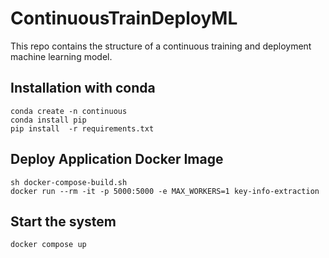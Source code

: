 # ContinuousTrainDeployML
This repo contains the structure of a continuous training and deployment machine learning model. 


## Installation with conda
```
conda create -n continuous
conda install pip
pip install  -r requirements.txt
```

## Deploy Application Docker Image

```shell
sh docker-compose-build.sh
docker run --rm -it -p 5000:5000 -e MAX_WORKERS=1 key-info-extraction
```

## Start the system

```shell
docker compose up
```

